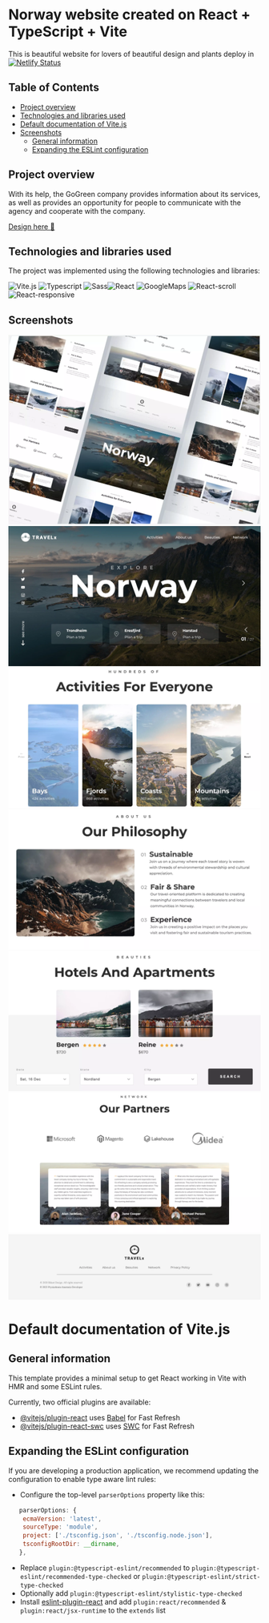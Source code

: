 # Norway website created on React + TypeScript + Vite

This is beautiful website for lovers of beautiful design and plants deploy in [![Netlify Status](https://api.netlify.com/api/v1/badges/9c02b926-3595-452a-b9dc-32116e46a0c5/deploy-status)](https://app.netlify.com/sites/go-green-website/deploys)

## Table of Contents

- [Project overview](#project-overview)
- [Technologies and libraries used](#technologies-and-libraries-used)
- [Default documentation of Vite.js](#default-documentation-of-vitejs)
- [Screenshots](#screenshots)
  - [General information](#general-information)
  - [Expanding the ESLint configuration](#general-informatione)

## Project overview

With its help, the GoGreen company provides information about its services, as well as provides an opportunity for people to communicate with the agency and cooperate with the company.

[Design here 🧩](https://www.figma.com/file/BO5uhRVEBveaASYn1d4TUI/Travel-Landing-Page---Free-(Community)-(Copy)?type=design&node-id=0-1&mode=design&t=J0OEouF3DNDxra4h-0)

## Technologies and libraries used

The project was implemented using the following technologies and libraries:

![Vite.js](https://img.shields.io/badge/Vite.js-4.4.5-lightskyblue) ![Typescript](https://img.shields.io/badge/Typescript-5.0.2-darkslateblue) ![Sass](https://img.shields.io/badge/Sass-1.69.5-coral)![React](https://img.shields.io/badge/React.js-18.2.0-teal) ![GoogleMaps](https://img.shields.io/badge/GoogleMaps-lightgpink) ![React-scroll](https://img.shields.io/badge/React%20scroll-1.9.0-lightpink) ![React-responsive](https://img.shields.io/badge/React%20responsive-9.0.2-lavenderblush)

## Screenshots

![cover](./src/assets/screenshots/1.webp)
![hero](./src/assets/screenshots/2.webp)
![activities](./src/assets/screenshots/3.webp)
![about us](./src/assets/screenshots/4.webp)
![hotel and apartments](./src/assets/screenshots/5.webp)
![network](./src/assets/screenshots/6.webp)
![footer](./src/assets/screenshots/7.webp)

# Default documentation of Vite.js

## General information

This template provides a minimal setup to get React working in Vite with HMR and some ESLint rules.

Currently, two official plugins are available:

- [@vitejs/plugin-react](https://github.com/vitejs/vite-plugin-react/blob/main/packages/plugin-react/README.md) uses [Babel](https://babeljs.io/) for Fast Refresh
- [@vitejs/plugin-react-swc](https://github.com/vitejs/vite-plugin-react-swc) uses [SWC](https://swc.rs/) for Fast Refresh

## Expanding the ESLint configuration

If you are developing a production application, we recommend updating the configuration to enable type aware lint rules:

- Configure the top-level `parserOptions` property like this:

```js
   parserOptions: {
    ecmaVersion: 'latest',
    sourceType: 'module',
    project: ['./tsconfig.json', './tsconfig.node.json'],
    tsconfigRootDir: __dirname,
   },
```

- Replace `plugin:@typescript-eslint/recommended` to `plugin:@typescript-eslint/recommended-type-checked` or `plugin:@typescript-eslint/strict-type-checked`
- Optionally add `plugin:@typescript-eslint/stylistic-type-checked`
- Install [eslint-plugin-react](https://github.com/jsx-eslint/eslint-plugin-react) and add `plugin:react/recommended` & `plugin:react/jsx-runtime` to the `extends` list
